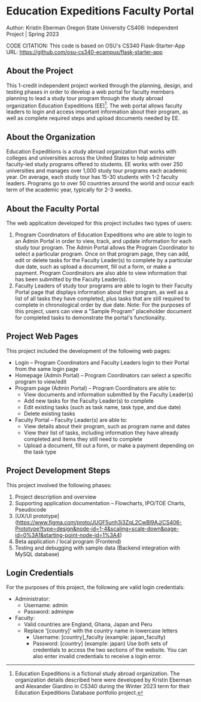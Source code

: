 # Education Expeditions Faculty Portal

Author: Kristin Eberman 
Oregon State University
CS406: Independent Project | Spring 2023

CODE CITATION:
This code is based on OSU's CS340 Flask-Starter-App
URL: https://github.com/osu-cs340-ecampus/flask-starter-app

## About the Project
This 1-credit independent project worked through the planning, design, and testing phases in order to develop a web portal for faculty members planning to lead a study tour program through the study abroad organization Education Expeditions (EE)[^1]. The web portal allows faculty leaders to login and access important information about their program, as well as complete required steps and upload documents needed by EE.

[^1]: Education Expeditions is a fictional study abroad organization. The organization details described here were developed by Kristin Eberman and Alexander Giardino in CS340 during the Winter 2023 term for their Education Expeditions Database portfolio project.

## About the Organization
Education Expeditions is a study abroad organization that works with colleges and universities across the United States to help administer faculty-led study programs offered to students. EE works with over 250 universities and manages over 1,000 study tour programs each academic year. On average, each study tour has 15-30 students with 1-2 faculty leaders. Programs go to over 50 countries around the world and occur each term of the academic year, typically for 2-3 weeks.

## About the Faculty Portal
The web application developed for this project includes two types of users:
1. Program Coordinators of Education Expeditions who are able to login to an Admin Portal in order to view, track, and update information for each study tour program. The Admin Portal allows the Program Coordinator to select a particular program. Once on that program page, they can add, edit or delete tasks for the Faculty Leader(s) to complete by a particular due date, such as upload a document, fill out a form, or make a payment. Program Coordinators are also able to view information that has been submitted by the Faculty Leader(s).
2. Faculty Leaders of study tour programs are able to login to their Faculty Portal page that displays information about their program, as well as a list of all tasks they have completed, plus tasks that are still required to complete in chronological order by due date.
Note: For the purposes of this project, users can view a "Sample Program" placeholder document for completed tasks to demonstrate the portal's functionality.

## Project Web Pages
This project included the development of the following web pages:
* Login – Program Coordinators and Faculty Leaders login to their Portal from the same login page
* Homepage (Admin Portal) – Program Coordinators can select a specific program to view/edit
* Program page (Admin Portal) – Program Coordinators are able to:
    - View documents and information submitted by the Faculty Leader(s)
    - Add new tasks for the Faculty Leader(s) to complete
    - Edit existing tasks (such as task name, task type, and due date)
    - Delete existing tasks
* Faculty Portal – Faculty Leader(s) are able to:
    - View details about their program, such as program name and dates
    - View their list of tasks, including information they have already completed and items they still need to complete
    - Upload a document, fill out a form, or make a payment depending on the task type

## Project Development Steps
This project involved the following phases:
1. Project description and overview
2. Supporting application documentation – Flowcharts, IPO/TOE Charts, Pseudocode
3. [UX/UI prototype] (https://www.figma.com/proto/JUGF5unh3i3ZqL2CwBl9AJ/CS406-Prototype?type=design&node-id=1-4&scaling=scale-down&page-id=0%3A1&starting-point-node-id=1%3A4)
4. Beta application / local program (Frontend)
5. Testing and debugging with sample data (Backend integration with MySQL database)

## Login Credentials
For the purposes of this project, the following are valid login credentials:
* Administrator:
    - Username: admin
    - Password: adminpw
* Faculty:
    - Valid countries are England, Ghana, Japan and Peru
    - Replace '[country]' with the country name in lowercase letters
        - Username: [country]_faculty (example: japan_faculty)
        - Password: [country] (example: japan)
Use both sets of credentials to access the two sections of the website.
You can also enter invalid credentials to receive a login error.
